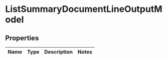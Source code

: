 # ListSummaryDocumentLineOutputModel

## Properties
Name | Type | Description | Notes
------------ | ------------- | ------------- | -------------
